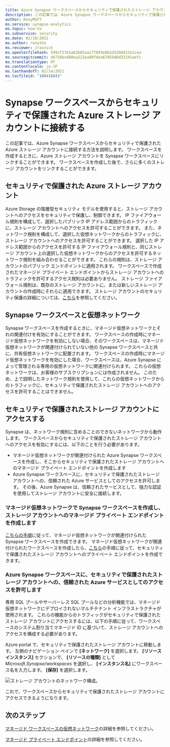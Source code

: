 ```yaml
---
title: Azure Synapse ワークスペースからセキュリティで保護されたストレージ アカウントに接続する
description: この記事では、Azure Synapse ワークスペースからセキュリティで保護されたストレージ アカウントに接続する方法を説明します
author: RonyMSFT
ms.service: synapse-analytics
ms.topic: how-to
ms.subservice: security
ms.date: 02/10/2021
ms.author: ronytho
ms.reviewer: jrasnick
ms.openlocfilehash: 599cf17e1ab2b85aac77893e8b2d520d412e1cea
ms.sourcegitcommit: d4734bc680ea221ea80fdea67859d6d32241aefc
ms.translationtype: HT
ms.contentlocale: ja-JP
ms.lasthandoff: 02/14/2021
ms.locfileid: "100416843"
---
```

# <a name="connect-to-a-secure-azure-storage-account-from-your-synapse-workspace"></a>Synapse ワークスペースからセキュリティで保護された Azure ストレージ アカウントに接続する

この記事では、Azure Synapse ワークスペースからセキュリティで保護された Azure ストレージ アカウントに接続する方法を説明します。 ワークスペースを作成するときに、Azure ストレージ アカウントを Synapse ワークスペースにリンクすることができます。 ワークスペースを作成した後で、さらに多くのストレージ アカウントをリンクすることができます。


## <a name="secured-azure-storage-accounts"></a>セキュリティで保護された Azure ストレージ アカウント
Azure Storage の階層型セキュリティ モデルを使用すると、ストレージ アカウントへのアクセスをセキュリティで保護し、制御できます。 IP ファイアウォール規則を構成して、選択したパブリック IP アドレス範囲からのトラフィックに、ストレージ アカウントへのアクセスを許可することができます。 また、ネットワーク規則を構成して、選択した仮想ネットワークからのトラフィックに、ストレージ アカウントへのアクセスを許可することができます。 選択した IP アドレス範囲からのアクセスを許可する IP ファイアウォール規則と、同じストレージ アカウント上の選択した仮想ネットワークからのアクセスを許可するネットワーク規則を組み合わせることができます。 これらの規則は、ストレージ アカウントのパブリック エンドポイントに適用されます。 ワークスペースで作成されたマネージド プライベート エンドポイントからストレージ アカウントへのトラフィックを許可するアクセス規則は必要ありません。 ストレージ ファイアウォール規則は、既存のストレージ アカウントに、または新しいストレージ アカウントの作成時にそれらに適用できます。 ストレージ アカウントのセキュリティ保護の詳細については、[こちら](https://docs.microsoft.com/azure/storage/common/storage-network-security)を参照してください。

## <a name="synapse-workspaces-and-virtual-networks"></a>Synapse ワークスペースと仮想ネットワーク
Synapse ワークスペースを作成するときに、マネージド仮想ネットワークとそれの関連付けを有効にすることができます。 ワークスペースの作成時にマネージド仮想ネットワークを有効にしない場合、そのワークスペースは、マネージド仮想ネットワークが関連付けられていない他の Synapse ワークスペースと共に、共有仮想ネットワークに配置されます。 ワークスペースの作成時にマネージド仮想ネットワークを有効にした場合、ワークスペースは、Azure Synapse によって管理される専用の仮想ネットワークに関連付けられます。 これらの仮想ネットワークは、お客様のサブスクリプションには作成されません。 このため、上で説明したネットワーク規則を使用して、これらの仮想ネットワークからのトラフィックに、セキュリティで保護されたストレージ アカウントへのアクセスを許可することはできません。  

## <a name="access-a-secured-storage-account"></a>セキュリティで保護されたストレージ アカウントにアクセスする
Synapse は、ネットワーク規則に含めることのできないネットワークから動作します。 ワークスペースからセキュリティで保護されたストレージ アカウントへのアクセスを有効にするには、以下のことを行う必要があります。

* マネージド仮想ネットワークが関連付けられた Azure Synapse ワークスペースを作成し、そこからセキュリティで保護されたストレージ アカウントへのマネージド プライベート エンドポイントを作成します
* Azure Synapse ワークスペースに、セキュリティで保護されたストレージ アカウントへの、信頼された Azure サービスとしてのアクセスを許可します。 その後、Azure Synapse は、信頼されたサービスとして、強力な認証を使用してストレージ アカウントに安全に接続します。   

### <a name="create-a-synapse-workspace-with-a-managed-virtual-network-and-create-managed-private-endpoints-to-your-storage-account"></a>マネージド仮想ネットワークで Synapse ワークスペースを作成し、ストレージ アカウントへのマネージド プライベート エンドポイントを作成します
[こちらの手順](./synapse-workspace-managed-vnet.md)に従って、マネージド仮想ネットワークが関連付けられた Synapse ワークスペースを作成できます。 マネージド仮想ネットワークが関連付けられたワークスペースを作成したら、[こちら](./how-to-create-managed-private-endpoints.md)の手順に従って、セキュリティで保護されたストレージ アカウントへのプライベート エンドポイントを作成できます。 

### <a name="grant-your-azure-synapse-workspace-access-to-your-secure-storage-account-as-a-trusted-azure-service"></a>Azure Synapse ワークスペースに、セキュリティで保護されたストレージ アカウントへの、信頼された Azure サービスとしてのアクセスを許可します
専用 SQL プールやサーバーレス SQL プールなどの分析機能では、マネージド仮想ネットワークにデプロイされないマルチテナント インフラストラクチャが使用されます。 これらの機能からのトラフィックがセキュリティで保護されたストレージ アカウントにアクセスするには、以下の手順に従って、ワークスペースのシステム割り当てマネージド ID に基づいて、ストレージ アカウントへのアクセスを構成する必要があります。

Azure portal で、セキュリティで保護されたストレージ アカウントに移動します。 左側のナビゲーション ペインで **[ネットワーク]** を選択します。 **[リソース インスタンス]** セクションで、 **[リソースの種類]** として *Microsoft.Synapse/workspaces* を選択し、 **[インスタンス名]** にワークスペース名を入力します。 **[保存]** を選択します。

![ストレージ アカウントのネットワーク構成。](./media/connect-to-a-secure-storage-account/secured-storage-access.png)

これで、ワークスペースからセキュリティで保護されたストレージ アカウントにアクセスできるようになります。


## <a name="next-steps"></a>次のステップ

[マネージド ワークスペースの仮想ネットワーク](./synapse-workspace-managed-vnet.md)の詳細を参照してください。

[マネージド プライベート エンドポイント](./synapse-workspace-managed-private-endpoints.md)の詳細を参照してください。

